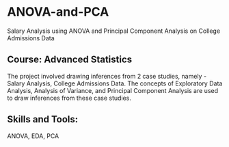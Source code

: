 # ANOVA-and-PCA
Salary Analysis using ANOVA and Principal Component Analysis on College Admissions Data

## Course:  Advanced Statistics
The project involved drawing inferences from 2 case studies, namely - Salary Analysis, College Admissions Data. The concepts of Exploratory Data Analysis, Analysis of Variance, and Principal Component Analysis are used to draw inferences from these case studies.

## Skills and Tools:
ANOVA, EDA, PCA
